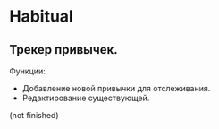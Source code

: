 # Habitual

## Трекер привычек.

Функции:
* Добавление новой привычки для отслеживания.
* Редактирование существующей.

(not finished)
